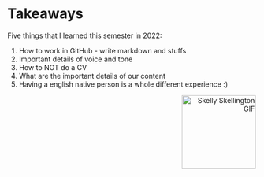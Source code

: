 # Takeaways

Five things that I learned this semester in 2022:

1. How to work in GitHub - write markdown and stuffs
2. Important details of voice and tone
3. How to NOT do a CV
4. What are the important details of our content
5. Having a english native person is a whole different experience :)

<p align="right">
<img src="https://media.tenor.com/Tr4svi_j4zEAAAAC/skeleton-dancing.gif" alt="Skelly Skellington GIF" 
     style="width:150px;height:150px;">
